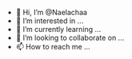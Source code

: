 - 👋 Hi, I’m @Naelachaa
- 👀 I’m interested in ...
- 🌱 I’m currently learning ...
- 💞️ I’m looking to collaborate on ...
- 📫 How to reach me ...

<!---
Naelachaa/Naelachaa is a ✨ special ✨ repository because its `README.md` (this file) appears on your GitHub profile.
You can click the Preview link to take a look at your changes.
--->
